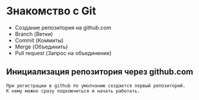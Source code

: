 # Знакомство с Git
- Создание репозитория на github.com
- Branch (Ветки)
- Commit (Коммиты)
- Merge (Объединить)
- Pull request (Запрос на объединение)

## Инициализация репозитория через github.com
```
При регистрации в github по умолчанию создается первый репозиторий.
К нему можно сразу подключиться и начать работать.
```
